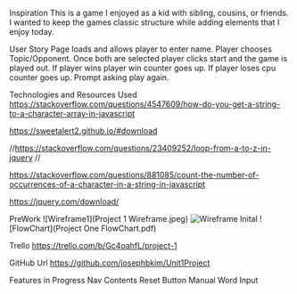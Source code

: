 Inspiration
This is a game I enjoyed as a kid with sibling, cousins, or friends.  I wanted to keep the games classic structure while adding elements that I enjoy today.

User Story
Page loads and allows player to enter name.  Player chooses Topic/Opponent.  Once both are selected player clicks start and the game is played out.  If player wins player win counter goes up.  If player loses cpu counter goes up.  Prompt asking play again.



Technologies and Resources Used
https://stackoverflow.com/questions/4547609/how-do-you-get-a-string-to-a-character-array-in-javascript

https://sweetalert2.github.io/#download

//https://stackoverflow.com/questions/23409252/loop-from-a-to-z-in-jquery
// 

https://stackoverflow.com/questions/881085/count-the-number-of-occurrences-of-a-character-in-a-string-in-javascript

https://jquery.com/download/


PreWork
![Wireframe1](Project 1 Wireframe.jpeg)
![Wireframe Inital](IMG_8427.HEIC)
![FlowChart](Project One FlowChart.pdf)

Trello
https://trello.com/b/Gc4oahfL/project-1

GitHub Url
https://github.com/josephbkim/Unit1Project



Features in Progress
Nav Contents
Reset Button
Manual Word Input